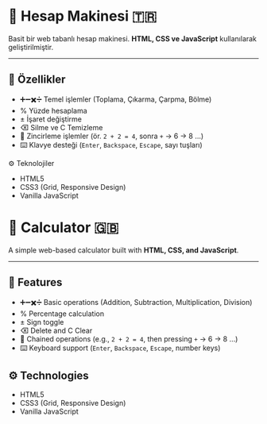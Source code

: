 # 🧮 Hesap Makinesi  🇹🇷

Basit bir web tabanlı hesap makinesi. **HTML, CSS ve JavaScript** kullanılarak geliştirilmiştir.  

---

## 🚀 Özellikler
- ➕➖✖️➗ Temel işlemler (Toplama, Çıkarma, Çarpma, Bölme)  
- % Yüzde hesaplama  
- ± İşaret değiştirme  
- ⌫ Silme ve C Temizleme  
- 🔁 Zincirleme işlemler (ör. `2 + 2 = 4`, sonra `+` → 6 → 8 …)  
- ⌨️ Klavye desteği (`Enter`, `Backspace`, `Escape`, sayı tuşları)  

⚙️ Teknolojiler

- HTML5  
- CSS3 (Grid, Responsive Design)  
- Vanilla JavaScript 



# 🧮 Calculator  🇬🇧

A simple web-based calculator built with **HTML, CSS, and JavaScript**.  

---

## 🚀 Features
- ➕➖✖️➗ Basic operations (Addition, Subtraction, Multiplication, Division)  
- % Percentage calculation  
- ± Sign toggle  
- ⌫ Delete and C Clear  
- 🔁 Chained operations (e.g., `2 + 2 = 4`, then pressing `+` → 6 → 8 …)  
- ⌨️ Keyboard support (`Enter`, `Backspace`, `Escape`, number keys)  

## ⚙️ Technologies

- HTML5  
- CSS3 (Grid, Responsive Design)  
- Vanilla JavaScript  
